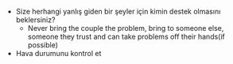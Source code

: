- Size herhangi yanlış giden bir şeyler için kimin destek olmasını beklersiniz?
	- Never bring the couple the problem, bring to someone else, someone they trust and can take problems off their hands(if possible)
- Hava durumunu kontrol et